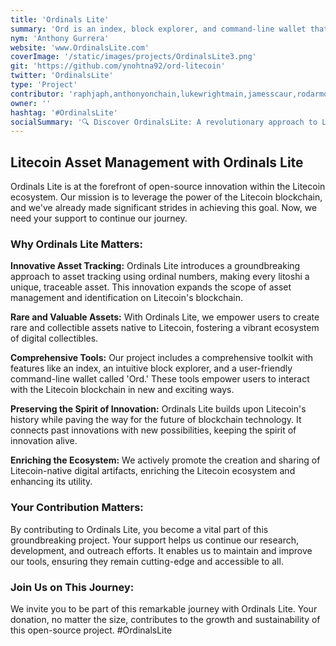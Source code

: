 ```yaml
---
title: 'Ordinals Lite'
summary: 'Ord is an index, block explorer, and command-line wallet that allows a user to store data onto a litoshi. It is experimental software with no warranty. '
nym: 'Anthony Gurrera'
website: 'www.OrdinalsLite.com'
coverImage: '/static/images/projects/OrdinalsLite3.png'
git: 'https://github.com/ynohtna92/ord-litecoin'
twitter: 'OrdinalsLite'
type: 'Project'
contributor: 'raphjaph,anthonyonchain,lukewrightmain,jamesscaur,rodarmor'
owner: ''
hashtag: '#OrdinalsLite'
socialSummary: '🔍 Discover OrdinalsLite: A revolutionary approach to Litecoin asset management! Dive deep with our tools, and join the future of blockchain. 🌐 Support and explore: www.OrdinalsLite.com 🚀'
---
```


## Litecoin Asset Management with Ordinals Lite

Ordinals Lite is at the forefront of open-source innovation within the Litecoin ecosystem. Our mission is to leverage the power of the Litecoin blockchain, and we've already made significant strides in achieving this goal. Now, we need your support to continue our journey.

### Why Ordinals Lite Matters:

**Innovative Asset Tracking:** Ordinals Lite introduces a groundbreaking approach to asset tracking using ordinal numbers, making every litoshi a unique, traceable asset. This innovation expands the scope of asset management and identification on Litecoin's blockchain.

**Rare and Valuable Assets:** With Ordinals Lite, we empower users to create rare and collectible assets native to Litecoin, fostering a vibrant ecosystem of digital collectibles.

**Comprehensive Tools:** Our project includes a comprehensive toolkit with features like an index, an intuitive block explorer, and a user-friendly command-line wallet called 'Ord.' These tools empower users to interact with the Litecoin blockchain in new and exciting ways.

**Preserving the Spirit of Innovation:** Ordinals Lite builds upon Litecoin's history while paving the way for the future of blockchain technology. It connects past innovations with new possibilities, keeping the spirit of innovation alive.

**Enriching the Ecosystem:** We actively promote the creation and sharing of Litecoin-native digital artifacts, enriching the Litecoin ecosystem and enhancing its utility.

### Your Contribution Matters:

By contributing to Ordinals Lite, you become a vital part of this groundbreaking project. Your support helps us continue our research, development, and outreach efforts. It enables us to maintain and improve our tools, ensuring they remain cutting-edge and accessible to all.

### Join Us on This Journey:

We invite you to be part of this remarkable journey with Ordinals Lite. Your donation, no matter the size, contributes to the growth and sustainability of this open-source project. #OrdinalsLite